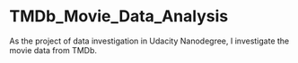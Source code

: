 # TMDb_Movie_Data_Analysis
As the project of data investigation in Udacity Nanodegree, I investigate the movie data from TMDb. 
